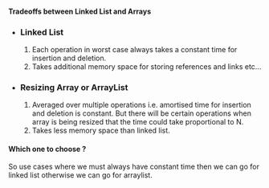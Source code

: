 #### Tradeoffs between Linked List and Arrays

* ### Linked List
  1. Each operation in worst case always takes a constant time for insertion and deletion.
  2. Takes additional memory space for storing references and links etc...

* ### Resizing Array or ArrayList
  1. Averaged over multiple operations i.e. amortised time for insertion and deletion is constant.
     But there will be certain operations when array is being resized that the time could take proportional to N.
  2. Takes less memory space than linked list.

#### Which one to choose ?
So use cases where we must always have constant time
then we can go for linked list otherwise we can go for arraylist.
